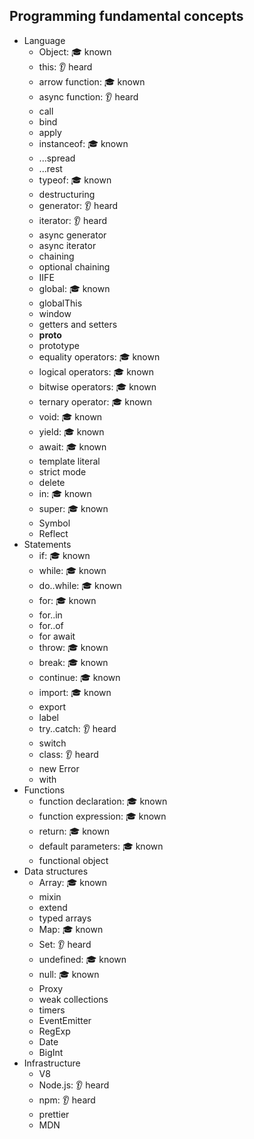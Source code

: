 ## Programming fundamental concepts


- Language
  - Object: 🎓 known
  - this: 👂 heard
  - arrow function: 🎓 known
  - async function: 👂 heard
  - call
  - bind
  - apply
  - instanceof: 🎓 known
  - ...spread
  - ...rest
  - typeof: 🎓 known
  - destructuring
  - generator: 👂 heard
  - iterator: 👂 heard
  - async generator
  - async iterator
  - chaining
  - optional chaining
  - IIFE
  - global: 🎓 known
  - globalThis
  - window
  - getters and setters
  - __proto__
  - prototype
  - equality operators: 🎓 known
  - logical operators: 🎓 known
  - bitwise operators: 🎓 known
  - ternary operator: 🎓 known
  - void: 🎓 known
  - yield: 🎓 known
  - await: 🎓 known
  - template literal
  - strict mode
  - delete
  - in: 🎓 known
  - super: 🎓 known
  - Symbol
  - Reflect
- Statements
  - if: 🎓 known
  - while: 🎓 known
  - do..while: 🎓 known
  - for: 🎓 known
  - for..in
  - for..of
  - for await
  - throw: 🎓 known
  - break: 🎓 known
  - continue: 🎓 known
  - import: 🎓 known
  - export
  - label
  - try..catch: 👂 heard
  - switch
  - class: 👂 heard
  - new Error
  - with
- Functions
  - function declaration: 🎓 known
  - function expression: 🎓 known
  - return: 🎓 known
  - default parameters: 🎓 known
  - functional object
- Data structures
  - Array: 🎓 known
  - mixin
  - extend
  - typed arrays
  - Map: 🎓 known
  - Set: 👂 heard
  - undefined: 🎓 known
  - null: 🎓 known
  - Proxy
  - weak collections
  - timers
  - EventEmitter
  - RegExp
  - Date
  - BigInt
- Infrastructure
  - V8
  - Node.js: 👂 heard
  - npm: 👂 heard
  - prettier
  - MDN
